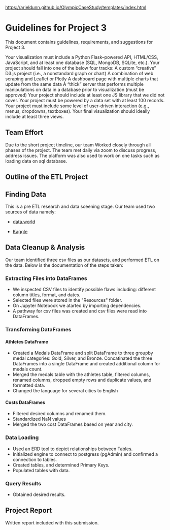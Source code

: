 https://arieldunn.github.io/OlympicCaseStudy/templates/index.html

# Guidelines for Project 3

This document contains guidelines, requirements, and suggestions for Project 3.

Your visualization must include a Python Flask–powered API, HTML/CSS, JavaScript, and at least one database (SQL, MongoDB, SQLite, etc.). 
Your project should fall into one of the below four tracks: 
A custom “creative” D3.js project (i.e., a nonstandard graph or chart)
A combination of web scraping and Leaflet or Plotly
A dashboard page with multiple charts that update from the same data
A “thick” server that performs multiple manipulations on data in a database prior to visualization (must be approved)
Your project should include at least one JS library that we did not cover.
Your project must be powered by a data set with at least 100 records.
Your project must include some level of user-driven interaction (e.g., menus, dropdowns, textboxes).
Your final visualization should ideally include at least three views. 


## Team Effort

Due to the short project timeline, our team Worked closely through all phases of the project.  The team met daily via zoom to discuss progress, address issues. The platform was also used to work on one tasks such as loading data on sql database.

## Outline of the ETL Project
 
## Finding Data

This is a pre ETL research and data sceening stage.  Our team used two sources of data namely:

* [data.world](https://data.world/)

* [Kaggle](https://www.kaggle.com/)

## Data Cleanup & Analysis

Our team identified three csv files as our datasets, and performed ETL on the data. 
Below is the documentation of the steps taken:

### Extracting Files into DataFrames

* We inspected CSV files to identify possible flaws including: different column titles, format, and dates.
* Selected files were stored in the "Resources" folder.
* On Jupyter Notebook we atarted by importing dependencies.
* A pathway for csv files was created and csv files were read into DataFrames.

### Transforming DataFrames

#### Athletes DataFrame
* Created a Medals DataFrame and split DataFrame to three groupby medal categories: Gold, Silver, and Bronze. Concatinated the three DataFrames into a single DataFrame and created additional column for medals count. 
* Merged the medals table with the athletes table, filtered columns, renamed columns, dropped empty rows and duplicate values, and formatted data.
* Changed the language for several cities to English

#### Costs DataFrames
* Filtered desired columns and renamed them.
* Standardized  NaN values
* Merged the two cost DataFrames based on year and city.

### Data Loading

* Used an ERD tool to depict relationships between Tables.
* Initialized engine to connect to postgress (pgAdmin) and confirmed a connection to tables.
* Created tables, and determined Primary Keys.
* Populated tables with data.  

### Query Results

* Obtained desired results.

## Project Report

Written report included with this submission.

